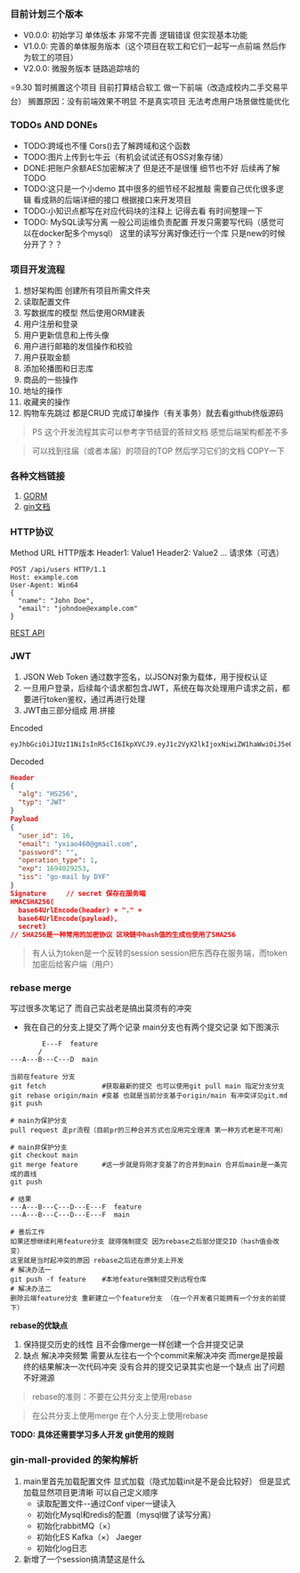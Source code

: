 ### 目前计划三个版本
* V0.0.0: 初始学习 单体版本 非常不完善 逻辑错误 但实现基本功能
* V1.0.0: 完善的单体服务版本（这个项目在软工和它们一起写一点前端 然后作为软工的项目）
* V2.0.0: 微服务版本 链路追踪啥的

⭐9.30 暂时搁置这个项目 目前打算结合软工 做一下前端（改造成校内二手交易平台）
搁置原因：没有前端效果不明显 不是真实项目 无法考虑用户场景做性能优化

### TODOs AND DONEs
* TODO:跨域也不懂 Cors()去了解跨域和这个函数
* TODO:图片上传到七牛云（有机会试试还有OSS对象存储）
* DONE:把账户余额AES加密解决了 但是还不是很懂 细节也不好 后续再了解TODO
* TODO:这只是一个小demo 其中很多的细节经不起推敲 需要自己优化很多逻辑 看成熟的后端详细的接口 根据接口来开发项目
* TODO:小知识点都写在对应代码块的注释上 记得去看 有时间整理一下
* TODO: MySQL读写分离 一般公司运维负责配置 开发只需要写代码（感觉可以在docker配多个mysql） 这里的读写分离好像还行一个库 只是new的时候分开了？？

### 项目开发流程
1. 想好架构图 创建所有项目所需文件夹
2. 读取配置文件 
3. 写数据库的模型 然后使用ORM建表
4. 用户注册和登录
5. 用户更新信息和上传头像
6. 用户进行邮箱的发信操作和校验
7. 用户获取金额
8. 添加轮播图和日志库
9. 商品的一些操作
10. 地址的操作
11. 收藏夹的操作
12. 购物车先跳过 都是CRUD 完成订单操作（有关事务）就去看github终版源码
> PS 这个开发流程其实可以参考字节结营的答辩文档 感觉后端架构都差不多 

> 可以找到往届（或者本届）的项目的TOP 然后学习它们的文档 COPY一下

### 各种文档链接
1. [GORM](https://gorm.io/zh_CN/docs/create.html#%E9%BB%98%E8%AE%A4%E5%80%BC)
2. [gin文档](https://gin-gonic.com/zh-cn/docs/)


### HTTP协议
Method URL HTTP版本
Header1: Value1
Header2: Value2
...
请求体（可选）

```http
POST /api/users HTTP/1.1
Host: example.com
User-Agent: Win64
{
  "name": "John Doe",
  "email": "johndoe@example.com"
}
```

[REST API](https://poe.com/s/MLHJzVDNryeEIIWjXgpD)

### JWT
1. JSON Web Token 通过数字签名，以JSON对象为载体，用于授权认证
2. 一旦用户登录，后续每个请求都包含JWT，系统在每次处理用户请求之前，都要进行token鉴权，通过再进行处理
3. JWT由三部分组成 用.拼接

Encoded
```txt
eyJhbGciOiJIUzI1NiIsInR5cCI6IkpXVCJ9.eyJ1c2VyX2lkIjoxNiwiZW1haWwiOiJ5eGlhbzQ2MEBnbWFpbC5jb20iLCJwYXNzd29yZCI6IiIsIm9wZXJhdGlvbl90eXBlIjoxLCJleHAiOjE2OTQwMjkyNTMsImlzcyI6ImdvLW1haWwgYnkgRFlGIn0.D7q8s39jSgsU8QGjL2DZyhnx95XwFTaWZpdVlqJMxuQ
```
Decoded

```json
Header
{
  "alg": "HS256",
  "typ": "JWT"
}
Payload
{
  "user_id": 16,
  "email": "yxiao460@gmail.com",
  "password": "",
  "operation_type": 1,
  "exp": 1694029253,
  "iss": "go-mail by DYF"
}
Signature     // secret 保存在服务端
HMACSHA256(
  base64UrlEncode(header) + "." +
  base64UrlEncode(payload),
  secret)
// SHA256是一种常用的加密协议 区块链中hash值的生成也使用了SHA256
```

> 有人认为token是一个反转的session session把东西存在服务端，而token加密后给客户端（用户）


### rebase merge
写过很多次笔记了 而自己实战老是搞出莫须有的冲突
* 我在自己的分支上提交了两个记录 main分支也有两个提交记录 如下图演示
```shell
        E---F  feature
       /    
---A---B---C---D  main

当前在feature 分支
git fetch              #获取最新的提交 也可以使用git pull main 指定分支分支
git rebase origin/main #变基 也就是当前分支基于origin/main 有冲突详见git.md
git push

# main为保护分支
pull request 走pr流程（目前pr的三种合并方式也没用完全理清 第一种方式老是不可用）

# main非保护分支
git checkout main
git merge feature      #这一步就是将刚才变基了的合并到main 合并后main是一条完成的直线
git push

# 结果
---A---B---C---D---E---F  feature       
---A---B---C---D---E---F  main

# 善后工作
如果还想继续利用feature分支 就得强制提交 因为rebase之后部分提交ID（hash值会改变）
这里就是当时起冲突的原因 rebase之后还在原分支上开发
# 解决办法一
git push -f feature    #本地feature强制提交到远程仓库
# 解决办法二
删除云端feature分支 重新建立一个feature分支 （在一个开发者只能拥有一个分支的前提下）
```
**rebase的优缺点**
1. 保持提交历史的线性 且不会像merge一样创建一个合并提交记录 
2. 缺点 解决冲突频繁 需要从左往右一个个commit来解决冲突 而merge是按最终的结果解决一次代码冲突 没有合并的提交记录其实也是一个缺点 出了问题不好溯源

>rebase的准则：不要在公共分支上使用rebase 

>在公共分支上使用merge 在个人分支上使用rebase

**TODO: 具体还需要学习多人开发 git使用的规则**


### gin-mall-provided 的架构解析
1. main里首先加载配置文件 显式加载（隐式加载init是不是会比较好） 但是显式加载显然项目更清晰 可以自己定义顺序
    * 读取配置文件--通过Conf viper一键读入
    * 初始化Mysql和redis的配置（mysql做了读写分离）
    * 初始化rabbitMQ（×）
    * 初始化ES Kafka（×） Jaeger
    * 初始化log日志
2. 新增了一个session搞清楚这是什么